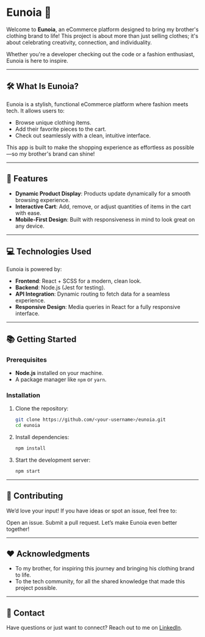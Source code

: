 # Eunoia 🌟  
Welcome to **Eunoia**, an eCommerce platform designed to bring my brother's clothing brand to life! This project is about more than just selling clothes; it's about celebrating creativity, connection, and individuality.  

Whether you're a developer checking out the code or a fashion enthusiast, Eunoia is here to inspire.  

---

## 🛠️ What Is Eunoia?  
Eunoia is a stylish, functional eCommerce platform where fashion meets tech. It allows users to:  
- Browse unique clothing items.  
- Add their favorite pieces to the cart.  
- Check out seamlessly with a clean, intuitive interface.  

This app is built to make the shopping experience as effortless as possible—so my brother's brand can shine!  

---

## 🚀 Features  
- **Dynamic Product Display**: Products update dynamically for a smooth browsing experience.  
- **Interactive Cart**: Add, remove, or adjust quantities of items in the cart with ease.  
- **Mobile-First Design**: Built with responsiveness in mind to look great on any device.  

---

## 💻 Technologies Used  
Eunoia is powered by:  
- **Frontend**: React + SCSS for a modern, clean look.  
- **Backend**: Node.js (Jest for testing).  
- **API Integration**: Dynamic routing to fetch data for a seamless experience.  
- **Responsive Design**: Media queries in React for a fully responsive interface.  

---

## 📚 Getting Started  

### Prerequisites  
- **Node.js** installed on your machine.  
- A package manager like `npm` or `yarn`.  

### Installation  
1. Clone the repository:  
   ```bash  
   git clone https://github.com/<your-username>/eunoia.git  
   cd eunoia
   ```
   
2. Install dependencies:  
   ```bash
   npm install
   ```
   
3. Start the development server:
   ```bash
   npm start
   ```

---

## 🤝 Contributing
We’d love your input! If you have ideas or spot an issue, feel free to:

Open an issue.
Submit a pull request.
Let’s make Eunoia even better together!

---

## ❤️ Acknowledgments
- To my brother, for inspiring this journey and bringing his clothing brand to life.
- To the tech community, for all the shared knowledge that made this project possible.

---

## 📩 Contact
Have questions or just want to connect? Reach out to me on [LinkedIn](https://www.linkedin.com/in/diamond-brown-8305642a1/).


